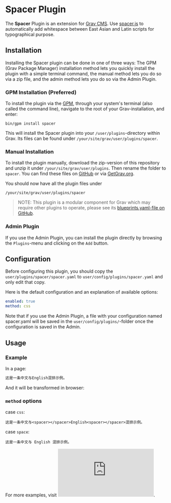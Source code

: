 # Spacer Plugin

The **Spacer** Plugin is an extension for [Grav CMS](https://github.com/getgrav/grav). Use [spacer.js](https://github.com/dallaslu/spacer.js) to automatically add whitespace between East Asian and Latin scripts for typographical purpose.

## Installation

Installing the Spacer plugin can be done in one of three ways: The GPM (Grav Package Manager) installation method lets you quickly install the plugin with a simple terminal command, the manual method lets you do so via a zip file, and the admin method lets you do so via the Admin Plugin.

### GPM Installation (Preferred)

To install the plugin via the [GPM](https://learn.getgrav.org/advanced/grav-gpm), through your system's terminal (also called the command line), navigate to the root of your Grav-installation, and enter:

    bin/gpm install spacer

This will install the Spacer plugin into your `/user/plugins`-directory within Grav. Its files can be found under `/your/site/grav/user/plugins/spacer`.

### Manual Installation

To install the plugin manually, download the zip-version of this repository and unzip it under `/your/site/grav/user/plugins`. Then rename the folder to `spacer`. You can find these files on [GitHub](https://github.com/dallaslu/grav-plugin-spacer) or via [GetGrav.org](https://getgrav.org/downloads/plugins#extras).

You should now have all the plugin files under

    /your/site/grav/user/plugins/spacer
	
> NOTE: This plugin is a modular component for Grav which may require other plugins to operate, please see its [blueprints.yaml-file on GitHub](https://github.com/dallaslu/grav-plugin-spacer/blob/master/blueprints.yaml).

### Admin Plugin

If you use the Admin Plugin, you can install the plugin directly by browsing the `Plugins`-menu and clicking on the `Add` button.

## Configuration

Before configuring this plugin, you should copy the `user/plugins/spacer/spacer.yaml` to `user/config/plugins/spacer.yaml` and only edit that copy.

Here is the default configuration and an explanation of available options:

```yaml
enabled: true
method: css
```

Note that if you use the Admin Plugin, a file with your configuration named spacer.yaml will be saved in the `user/config/plugins/`-folder once the configuration is saved in the Admin.

## Usage

### Example

In a page:

```markdown
这是一条中文与English混排示例。
```

And it will be transformed in browser:

### `method` options

case `css`:

    这是一条中文与<spacer></spacer>English<spacer></spacer>混排示例。

case `space`:

    这是一条中文与 English 混排示例。

For more examples, visit ![spacer.js](https://dallaslu.github.io/spacer.js).